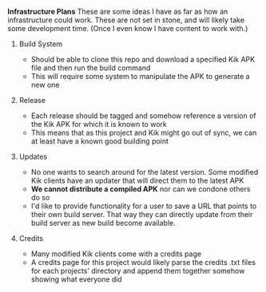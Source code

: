 **Infrastructure Plans**
These are some ideas I have as far as how an infrastructure could work. These are not set in stone, and will likely take some development time. (Once I even know I have content to work with.)

1. Build System
	- Should be able to clone this repo and download a specified Kik APK file and then run the build command
	- This will require some system to manipulate the APK to generate a new one

2. Release
	- Each release should be tagged and somehow reference a version of the Kik APK for which it is known to work
	- This means that as this project and Kik might go out of sync, we can at least have a known good building point
	
3. Updates
	- No one wants to search around for the latest version. Some modified Kik clients have an updater that will direct them to the latest APK
	- **We cannot distribute a compiled APK** nor can we condone others do so
	- I'd like to provide functionality for a user to save a URL that points to their own build server. That way they can directly update from their build server as new build become available.
	
4. Credits
	- Many modified Kik clients come with a credits page
	- A credits page for this project would likely parse the credits .txt files for each projects' directory and append them together somehow showing what everyone did